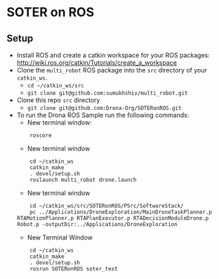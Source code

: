 # SOTER on ROS

## Setup
- Install ROS and create a catkin workspace for your ROS packages: http://wiki.ros.org/catkin/Tutorials/create_a_workspace
- Clone the `multi_robot` ROS package into the `src` directory of your `catkin_ws`. 
    - `cd ~/catkin_ws/src`
    - `git clone git@github.com:sumukhshiv/multi_robot.git`
- Clone this repo `src` directory
    - `git clone git@github.com:Drona-Org/SOTERonROS.git`
- To run the Drona ROS Sample run the following commands:
    - New terminal window: 
    ```
        roscore
    ```
    - New terminal window
    ``` 
        cd ~/catkin_ws
        catkin_make
        . devel/setup.sh
        roslaunch multi_robot drone.launch
    ```
    - New terminal window
    ``` 
        cd ~/catkin_ws/src/SOTERonROS/PSrc/SoftwareStack/
        pc ../Applications/DroneExploration/MainDroneTaskPlanner.p RTAMotionPlanner.p RTAPlanExecutor.p RTADecisionModuleDrone.p Robot.p -outputDir:../Applications/DroneExploration
    ```
    - New Terminal Window
    ``` 
        cd ~/catkin_ws
        catkin_make
        . devel/setup.sh
        rosrun SOTERonROS soter_test
    ```